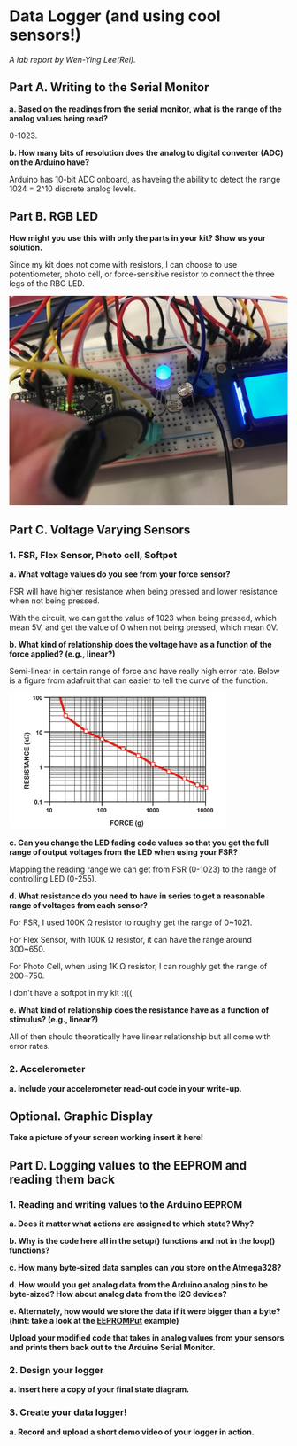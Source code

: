 # Data Logger (and using cool sensors!)

*A lab report by Wen-Ying Lee(Rei).*

## Part A.  Writing to the Serial Monitor
 
**a. Based on the readings from the serial monitor, what is the range of the analog values being read?**
 
0-1023.
 
**b. How many bits of resolution does the analog to digital converter (ADC) on the Arduino have?**

Arduino has 10-bit ADC onboard, as haveing the ability to detect the range 1024 = 2^10 discrete analog levels.

## Part B. RGB LED

**How might you use this with only the parts in your kit? Show us your solution.**

Since my kit does not come with resistors, I can choose to use potentiometer, photo cell, or force-sensitive resistor to connect the three legs of the RBG LED.

<img src="/RGB LED Connection.jpeg">

## Part C. Voltage Varying Sensors 
 
### 1. FSR, Flex Sensor, Photo cell, Softpot

**a. What voltage values do you see from your force sensor?**

FSR will have higher resistance when being pressed and lower resistance when not being pressed.

With the circuit, we can get the value of 1023 when being pressed, which mean 5V, and get the value of 0 when not being pressed, which mean 0V.

**b. What kind of relationship does the voltage have as a function of the force applied? (e.g., linear?)**

Semi-linear in certain range of force and have really high error rate. Below is a figure from adafruit that can easier to tell the curve of the function.

<img src="/resistanceforce.jpg">

**c. Can you change the LED fading code values so that you get the full range of output voltages from the LED when using your FSR?**

Mapping the reading range we can get from FSR (0-1023) to the range of controlling LED (0-255).

**d. What resistance do you need to have in series to get a reasonable range of voltages from each sensor?**

For FSR, I used 100K Ω resistor to roughly get the range of 0~1021.

For Flex Sensor, with 100K Ω resistor, it can have the range around 300~650.

For Photo Cell, when using 1K Ω resistor, I can roughly get the range of 200~750.

I don't have a softpot in my kit :(((

**e. What kind of relationship does the resistance have as a function of stimulus? (e.g., linear?)**

All of then should theoretically have linear relationship but all come with error rates.

### 2. Accelerometer
 
**a. Include your accelerometer read-out code in your write-up.**


## Optional. Graphic Display

**Take a picture of your screen working insert it here!**

## Part D. Logging values to the EEPROM and reading them back
 
### 1. Reading and writing values to the Arduino EEPROM

**a. Does it matter what actions are assigned to which state? Why?**

**b. Why is the code here all in the setup() functions and not in the loop() functions?**

**c. How many byte-sized data samples can you store on the Atmega328?**

**d. How would you get analog data from the Arduino analog pins to be byte-sized? How about analog data from the I2C devices?**

**e. Alternately, how would we store the data if it were bigger than a byte? (hint: take a look at the [EEPROMPut](https://www.arduino.cc/en/Reference/EEPROMPut) example)**

**Upload your modified code that takes in analog values from your sensors and prints them back out to the Arduino Serial Monitor.**

### 2. Design your logger
 
**a. Insert here a copy of your final state diagram.**

### 3. Create your data logger!
 
**a. Record and upload a short demo video of your logger in action.**
